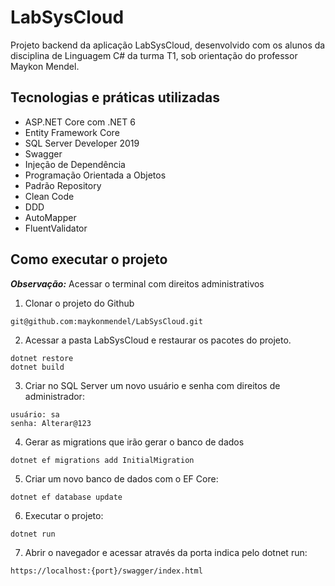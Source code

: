 # LabSysCloud

Projeto backend da aplicação LabSysCloud, desenvolvido com os alunos da disciplina de Linguagem C# da turma T1, sob orientação do professor Maykon Mendel.

## Tecnologias e práticas utilizadas

- ASP.NET Core com .NET 6
- Entity Framework Core
- SQL Server Developer 2019
- Swagger
- Injeção de Dependência
- Programação Orientada a Objetos
- Padrão Repository
- Clean Code
- DDD
- AutoMapper
- FluentValidator

## Como executar o projeto

***Observação:*** Acessar o terminal com direitos administrativos

1. Clonar o projeto do Github

```
git@github.com:maykonmendel/LabSysCloud.git
```

2. Acessar a pasta LabSysCloud e restaurar os pacotes do projeto.

```
dotnet restore
dotnet build
```

3. Criar no SQL Server um novo usuário e senha com direitos de administrador:

```
usuário: sa
senha: Alterar@123
```

4. Gerar as migrations que irão gerar o banco de dados

```
dotnet ef migrations add InitialMigration
```

5. Criar um novo banco de dados com o EF Core:

```
dotnet ef database update
```

6. Executar o projeto:

```
dotnet run
```

7. Abrir o navegador e acessar através da porta indica pelo dotnet run:

```
https://localhost:{port}/swagger/index.html
```
